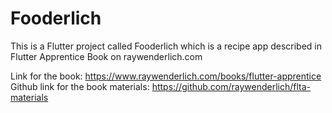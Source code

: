 # Fooderlich
This is a Flutter project called Fooderlich which is a recipe app described in Flutter Apprentice Book on raywenderlich.com

Link for the book: https://www.raywenderlich.com/books/flutter-apprentice
Github link for the book materials: https://github.com/raywenderlich/flta-materials